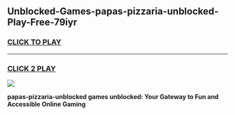 
## Unblocked-Games-papas-pizzaria-unblocked-Play-Free-79iyr
<h3>
<a href="https://premium76.site?title=papas-pizzaria-unblocked&ref=23A">CLICK TO PLAY</a></h3>
<hr>

<h3>
<a href="https://premium76.site?title=papas-pizzaria-unblocked&ref=23A">CLICK 2 PLAY</a>
  
</h3>

<a href="https://premium76.site?title=papas-pizzaria-unblocked&ref=23A"><img src="https://clearcache.store/games.png"></a>


**papas-pizzaria-unblocked games unblocked: Your Gateway to Fun and Accessible Online Gaming**
